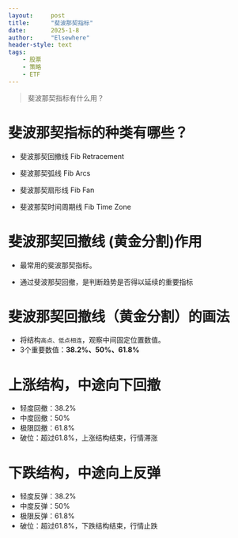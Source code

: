 ```yaml
---
layout: 	post
title: 		"斐波那契指标"
date:       2025-1-8
author: 	"Elsewhere"
header-style: text
tags:
    - 股票
    - 策略
    - ETF
---
```


> 斐波那契指标有什么用？





# 斐波那契指标的种类有哪些？

- 斐波那契回撤线 Fib Retracement

- 斐波那契弧线 Fib Arcs

- 斐波那契扇形线 Fib Fan

- 斐波那契时间周期线 Fib Time Zone

  

# 斐波那契回撤线 (黄金分割)作用

- 最常用的斐波那契指标。

- 通过斐波那契回撤，是判断趋势是否得以延续的重要指标

  

# 斐波那契回撤线（黄金分割）的画法

- 将结构`高点、低点相连`，观察中间固定位置数值。
- 3个重要数值：**38.2%、50%、61.8%**


# 上涨结构，中途向下回撤

- 轻度回撤：38.2%
- 中度回撤：50%
- 极限回撤：61.8%
- 破位：超过61.8%，上涨结构结束，行情滞涨



# 下跌结构，中途向上反弹

- 轻度反弹：38.2%
- 中度反弹：50%
- 极限反弹：61.8%
- 破位：超过61.8%，下跌结构结束，行情止跌
